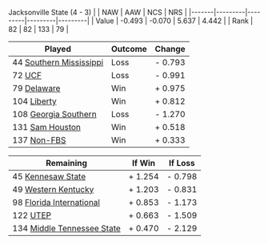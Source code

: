 Jacksonville State (4 - 3)
|       |   NAW   |   AAW   |   NCS   |   NRS   |
|-------|---------|---------|---------|---------|
| Value |  -0.493 |  -0.070 |   5.637 |   4.442 |
| Rank  |      82 |      82 |     133 |      79 |

| Played                    | Outcome    |  Change  |
|---------------------------|------------|----------|
|  44 [Southern Mississippi  ](SouthernMississippi.md)| Loss       | -  0.793 |
|  72 [UCF                   ](UCF.md)| Loss       | -  0.991 |
|  79 [Delaware              ](Delaware.md)| Win        | +  0.975 |
| 104 [Liberty               ](Liberty.md)| Win        | +  0.812 |
| 108 [Georgia Southern      ](GeorgiaSouthern.md)| Loss       | -  1.270 |
| 131 [Sam Houston           ](SamHouston.md)| Win        | +  0.518 |
| 137 [Non-FBS               ](NonFBS.md)| Win        | +  0.333 |

| Remaining                 |  If Win  |  If Loss |
|---------------------------|----------|----------|
|  45 [Kennesaw State        ](KennesawState.md)| +  1.254 | -  0.798 |
|  49 [Western Kentucky      ](WesternKentucky.md)| +  1.203 | -  0.831 |
|  98 [Florida International ](FloridaInternational.md)| +  0.853 | -  1.173 |
| 122 [UTEP                  ](UTEP.md)| +  0.663 | -  1.509 |
| 134 [Middle Tennessee State](MiddleTennesseeState.md)| +  0.470 | -  2.129 |

